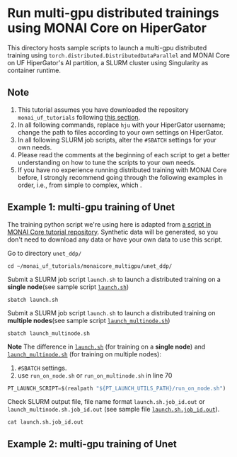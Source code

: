 # **Run multi-gpu distributed trainings using MONAI Core on HiperGator**
This directory hosts sample scripts to launch a multi-gpu distributed training using `torch.distributed.DistributedDataParallel` and MONAI Core on UF HiperGator's AI partition, a SLURM cluster using Singularity as container runtime.

## **Note**
1. This tutorial assumes you have downloaded the repository `monai_uf_tutorials` following [this section](../README.md/#download-this-repository-on-hipergator).
2. In all following commands, replace `hju` with your HiperGator username; change the path to files according to your own settings on HiperGator. 
3. In all following SLURM job scripts, alter the `#SBATCH` settings for your own needs.
4. Please read the comments at the beginning of each script to get a better understanding on how to tune the scripts to your own needs. 
5. If you have no experience running distributed training with MONAI Core before, I strongly recommend going through the following examples in order, i.e., from simple to complex, which .

## **Example 1: multi-gpu training of Unet**
The training python script we're using here is adapted from [a script in MONAI Core tutorial repository](https://github.com/Project-MONAI/tutorials/blob/master/acceleration/distributed_training/unet_training_ddp.py). Synthetic data will be generated, so you don't need to download any data or have your own data to use this script.

Go to directory `unet_ddp/`
```
cd ~/monai_uf_tutorials/monaicore_multigpu/unet_ddp/
```

Submit a SLURM job script `launch.sh` to launch a distributed training on a **single node**(see sample script [`launch.sh`](./unet_ddp/launch.sh))
```
sbatch launch.sh
```

Submit a SLURM job script `launch.sh` to launch a distributed training on **multiple nodes**(see sample script [`launch_multinode.sh`](./unet_ddp/launch_multinode.sh))
```
sbatch launch_multinode.sh
```

**Note**
The difference in [`launch.sh`](./unet_ddp/launch.sh) (for training on a **single node**) and [`launch_multinode.sh`](./unet_ddp/launch_multinode.sh) (for training on multiple nodes):
1. `#SBATCH` settings.
2. use `run_on_node.sh` or `run_on_multinode.sh` in line 70 
```py
PT_LAUNCH_SCRIPT=$(realpath "${PT_LAUNCH_UTILS_PATH}/run_on_node.sh")
```


Check SLURM output file, file name format `launch.sh.job_id.out` or `launch_multinode.sh.job_id.out` (see sample file [`launch.sh.job_id.out`](./unet_ddp/launch.sh.job_id.out)).
```
cat launch.sh.job_id.out
```

## **Example 2: multi-gpu training of Unet**


